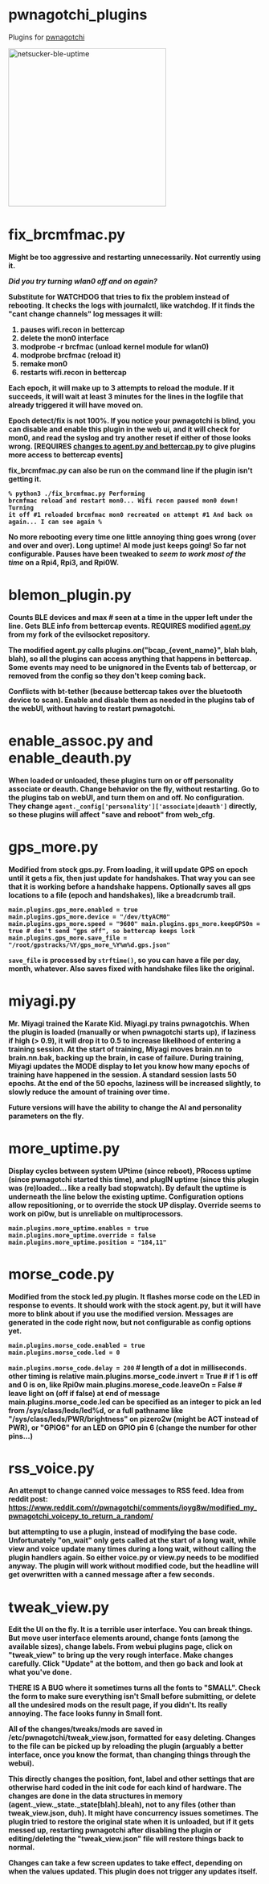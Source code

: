 # pwnagotchi_plugins

Plugins for <a href="https://github.com/evilsocket/pwnagotchi/releases/latest">pwnagotchi</a>

<img width="314" alt="netsucker-ble-uptime" src="https://user-images.githubusercontent.com/129890632/230241710-fd7047ce-89ac-4252-8812-4a51b3e6a2bc.png">

# fix_brcmfmac.py
<b>Might be too aggressive and restarting unnecessarily. Not currently using it.<p>
<i>Did you try turning wlan0 off and on again?</i><p>

Substitute for WATCHDOG that tries to fix the problem instead of rebooting. It checks the logs
with journalctl, like watchdog. If it finds the "cant change channels" log messages it will:<p>

<ol>
<li>pauses wifi.recon in bettercap
<li>delete the mon0 interface
<li>modprobe -r brcfmac (unload kernel module for wlan0)
<li>modprobe brcfmac (reload it)
<li>remake mon0
<li> restarts wifi.recon in bettercap
</ol>

Each epoch, it will make up to 3 attempts to reload the module. If it succeeds, it will
wait at least 3 minutes for the lines in the logfile that already triggered it will have
moved on.<p>

Epoch detect/fix is not 100%. If you notice your pwnagotchi is blind, you can disable and
enable this plugin in the web ui, and it will check for mon0, and read the syslog and try
another reset if either of those looks wrong. [REQUIRES <a href="https://github.com/Sniffleupagus/pwnagotchi-snflpgs/commit/70bffe52001cc951814219a3f791008428ac707e">changes to agent.py and bettercap.py</a> to
give plugins more access to bettercap events]<p>

fix_brcmfmac.py can also be run on the command line if the plugin isn't getting it.<p>
<code>% python3 ./fix_brcmfmac.py
  Performing brcmfmac reload and restart mon0...
  Wifi recon paused
  mon0 down!
  Turning it off #1
  reloaded brcmfmac
  mon0 recreated on attempt #1
  And back on again...
  I can see again
  %</code><p>

<b>No more rebooting</b> every time one little annoying thing goes wrong (over and over and over). Long uptime! AI mode
just keeps going! So far not configurable. Pauses have been tweaked to <i>seem to work most of the time</i>
on a Rpi4, Rpi3, and Rpi0W.

# blemon_plugin.py
    
Counts BLE devices and max # seen at a time in the upper left under the line. Gets BLE info from bettercap events.
<b>REQUIRES</b> modified <a href="https://github.com/Sniffleupagus/pwnagotchi-snflpgs/blob/master/pwnagotchi/agent.py">agent.py</a>
from my fork of the evilsocket repository.<p>

The modified agent.py calls plugins.on("bcap_{event_name}", blah blah, blah), so all the plugins can
access anything that happens in bettercap. Some events may need to be unignored in the Events tab of
bettercap, or removed from the config so they don't keep coming back.<p>

Conflicts with bt-tether (because bettercap takes over the bluetooth device to scan). Enable and disable them as
needed in the plugins tab of the webUI, without having to restart pwnagotchi.

# enable_assoc.py and enable_deauth.py

When loaded or unloaded, these plugins turn on or off personality associate or deauth. Change behavior on the fly, without
restarting. Go to the plugins tab on webUI, and turn them on and off. No configuration. They change <code>agent._config['personality']['associate|deauth']</code> directly, so these plugins will affect "save and reboot" from web_cfg.<p>

# gps_more.py

Modified from stock gps.py. From loading, it will update GPS on epoch until it gets a fix, then just update for
handshakes. That way you can see that it is working before a handshake happens. Optionally saves all gps locations to a file (epoch and handshakes), like a breadcrumb trail.<p>

<code>main.plugins.gps_more.enabled = true
main.plugins.gps_more.device = "/dev/ttyACM0"
main.plugins.gps_more.speed = "9600"
main.plugins.gps_more.keepGPSOn = true               # don't send "gps off", so bettercap keeps lock
main.plugins.gps_more.save_file = "/root/gpstracks/%Y/gps_more_%Y%m%d.gps.json"</code><p>

<code>save_file</code> is processed by <code>strftime()</code>, so you can have a file per day, month, whatever. Also saves fixed with handshake
files like the original.

# miyagi.py

Mr. Miyagi trained the Karate Kid. Miyagi.py trains pwnagotchis. When the plugin is loaded (manually or when pwnagotchi starts up), if laziness if high (> 0.9), it will drop it to 0.5 to increase likelihood of entering a training session. At the start of training, Miyagi moves brain.nn to brain.nn.bak, backing up the brain, in case of failure. During training, Miyagi updates the MODE display to let you know how many epochs of training have happened in the session. A standard session lasts 50 epochs. At the end of the 50 epochs, laziness will be increased slightly, to slowly reduce the amount of training over time.<p>

Future versions will have the ability to change the AI and personality parameters on the fly.<p>


# more_uptime.py
 
  Display cycles between system UPtime (since reboot), PRocess uptime (since pwnagotchi started this time), and plugIN uptime (since this plugin was (re)loaded... like a really bad stopwatch). By default the uptime is underneath the line
  below the existing uptime. Configuration options allow repositioning, or to override the stock UP display. Override seems to work on pi0w, but is unreliable on multiprocessors.
  
  <code>main.plugins.more_uptime.enables = true
    main.plugins.more_uptime.override = false
    main.plugins.more_uptime.position = "184,11"
  </code>

# morse_code.py

Modified from the stock led.py plugin. It flashes morse code on the LED in response to events. It should
work with the stock agent.py, but it will have more to blink about if you use the modified version. Messages
are generated in the code right now, but not configurable as config options yet. 

<code>main.plugins.morse_code.enabled = true
main.plugins.morse_code.led = 0                    
main.plugins.morse_code.delay = 200</code>          # length of a dot in milliseconds. other timing is relative
main.plugins.morse_code.invert = True               # if 1 is off and 0 is on, like Rpi0w
main.plugins.morese_code.leaveOn = False            # leave light on (off if false) at end of message
</code>
main.plugins.morse_code.led can be specified as an integer to pick an led from /sys/class/leds/led%d, or a full pathname like "/sys/class/leds/PWR/brightness" on pizero2w (might be ACT instead of PWR), or "GPIO6" for an LED on GPIO pin 6 (change the number for other pins...)

# rss_voice.py

An attempt to change canned voice messages to RSS feed. Idea from reddit post: https://www.reddit.com/r/pwnagotchi/comments/ioyg8w/modified_my_pwnagotchi_voicepy_to_return_a_random/

but attempting to use a plugin, instead of modifying the base code. Unfortunately "on_wait" only gets called
at the start of a long wait, while view and voice update many times during a long wait, without calling the
plugin handlers again. So either voice.py or view.py needs to be modified anyway. The plugin will work without
modified code, but the headline will get overwritten with a canned message after a few seconds.

# tweak_view.py
  
Edit the UI on the fly. It is a terrible user interface. You can break things. But move user interface elements
  around, change fonts (among the available sizes), change labels. From webui plugins page, click on "tweak_view" to
  bring up the <b>very rough</b> interface. Make changes carefully. Click "Update" at the bottom, and then go back and
  look at what you've done.
  
  THERE IS A BUG where it sometimes turns all the fonts to "SMALL". Check the form to make sure everything isn't Small before submitting, or delete all the undesired mods on the result page, if you didn't. Its really annoying. The face looks funny in Small font.
  
  All of the changes/tweaks/mods are saved in /etc/pwnagotchi/tweak_view.json, formatted for easy deleting. Changes to the
  file can be picked up by reloading the plugin (arguably a better interface, once you know the format, than changing
  things through the webui).
  
  This directly changes the position, font, label and other settings that are otherwise hard coded in the init code for each kind of hardware. The changes are done in the data structures in memory (agent._view._state._state[blah].bleah), not to any files (other than tweak_view.json, duh). It might have concurrency issues sometimes. The plugin tried to restore the
  original state when it is unloaded, but if it gets messed up, restarting pwnagotchi after disabling the plugin or
  editing/deleting the "tweak_view.json" file will restore things back to normal.
  
  Changes can take a few screen updates to take effect, depending on when the values updated. This plugin does not trigger any updates itself.
  
